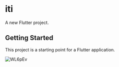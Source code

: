 # iti

A new Flutter project.

## Getting Started


This project is a starting point for a Flutter application.


![WL6pEv](https://github.com/user-attachments/assets/96fd48e5-290c-47f8-8600-38cfb9381ec5)


